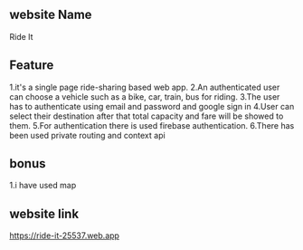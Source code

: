 ## website Name
 Ride It
## Feature
1.it's a single page ride-sharing based web app.
2.An authenticated user can choose a vehicle such as a bike, car, train, bus for riding.
3.The user has to  authenticate using email and password and google sign in
4.User can select their destination after that total capacity and fare will be showed to them.
5.For authentication there is used firebase authentication.
6.There has been used private routing and context api
## bonus
1.i have used map
## website link
https://ride-it-25537.web.app
